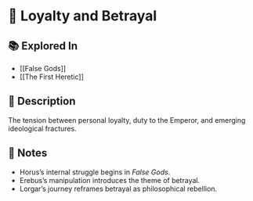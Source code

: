 # 🧠 Loyalty and Betrayal

## 📚 Explored In
- [[False Gods]]
- [[The First Heretic]]

## 🧩 Description
The tension between personal loyalty, duty to the Emperor, and emerging ideological fractures.

## 💭 Notes
- Horus’s internal struggle begins in *False Gods*.
- Erebus’s manipulation introduces the theme of betrayal.
- Lorgar’s journey reframes betrayal as philosophical rebellion.